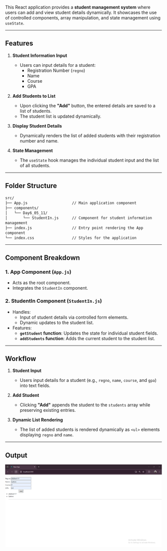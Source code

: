 This React application provides a **student management system** where users can add and view student details dynamically. It showcases the use of controlled components, array manipulation, and state management using `useState`.

---

## Features

1. **Student Information Input**  
   - Users can input details for a student:
     - Registration Number (`regno`)
     - Name
     - Course
     - GPA  

2. **Add Students to List**  
   - Upon clicking the **"Add"** button, the entered details are saved to a list of students.  
   - The student list is updated dynamically.

3. **Display Student Details**  
   - Dynamically renders the list of added students with their registration number and name.

4. **State Management**  
   - The `useState` hook manages the individual student input and the list of all students.  

---

## Folder Structure

```
src/
├── App.js                    // Main application component
├── components/
│   └── Day6_05_11/
│       └── StudentIn.js      // Component for student information management
├── index.js                  // Entry point rendering the App component
└── index.css                 // Styles for the application
```

---

## Component Breakdown

### 1. **App Component** (`App.js`)  
   - Acts as the root component.  
   - Integrates the `StudentIn` component.

### 2. **StudentIn Component** (`StudentIn.js`)  
   - Handles:
     - Input of student details via controlled form elements.  
     - Dynamic updates to the student list.  
   - Features:  
     - **`getStudent` function**: Updates the state for individual student fields.  
     - **`addStudents` function**: Adds the current student to the student list.

---

## Workflow

1. **Student Input**  
   - Users input details for a student (e.g., `regno`, `name`, `course`, and `gpa`) into text fields.

2. **Add Student**  
   - Clicking **"Add"** appends the student to the `students` array while preserving existing entries.

3. **Dynamic List Rendering**  
   - The list of added students is rendered dynamically as `<ul>` elements displaying `regno` and `name`.

---

## Output
![Output](./Output.png)